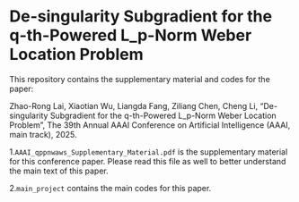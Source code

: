 # De-singularity Subgradient for the q-th-Powered L_p-Norm Weber Location Problem

This repository contains the supplementary material and codes for the paper:

Zhao-Rong Lai, Xiaotian Wu, Liangda Fang, Ziliang Chen, Cheng Li, “De-singularity Subgradient for the q-th-Powered L_p-Norm Weber Location Problem”, The 39th Annual AAAI Conference on Artificial Intelligence (AAAI, main track), 2025.

1.`AAAI_qppnwaws_Supplementary_Material.pdf` is the supplementary material for this conference paper. Please read this file as well to better understand the main text of this paper.

2.`main_project` contains the main codes for this paper.
